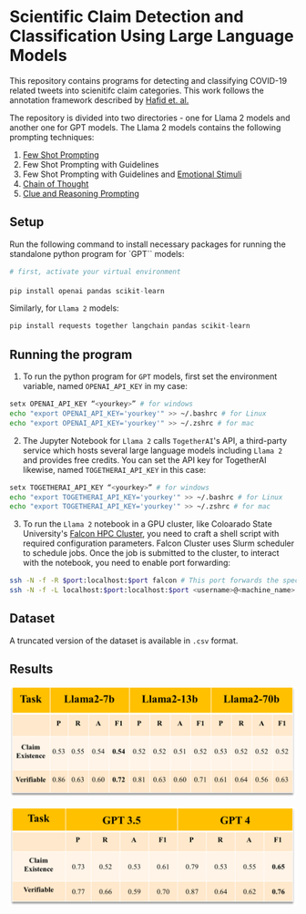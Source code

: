 # Scientific Claim Detection and Classification Using Large Language Models

This repository contains programs for detecting and classifying COVID-19 related tweets into scienitifc claim categories. This work follows the annotation framework described by [Hafid et. al.](https://dl.acm.org/doi/10.1145/3511808.3557693)

The repository is divided into two directories - one for Llama 2 models and another one for GPT models. The Llama 2 models contains the following prompting techniques:

1. [Few Shot Prompting](https://www.promptingguide.ai/techniques/fewshot)
2. Few Shot Prompting with Guidelines
3. Few Shot Prompting with Guidelines and [Emotional Stimuli](https://arxiv.org/abs/2307.11760)
4. [Chain of Thought](https://arxiv.org/abs/2201.11903)
5. [Clue and Reasoning Prompting](https://arxiv.org/abs/2305.08377)

## Setup

Run the following command to install necessary packages for running the standalone python program for `GPT`` models:

```python
# first, activate your virtual environment

pip install openai pandas scikit-learn
```

Similarly, for `Llama 2` models:

```python
pip install requests together langchain pandas scikit-learn
```

## Running the program

1. To run the python program for `GPT` models, first set the environment variable, named `OPENAI_API_KEY` in my case:

```bash
setx OPENAI_API_KEY “<yourkey>” # for windows
echo "export OPENAI_API_KEY='yourkey'" >> ~/.bashrc # for Linux
echo "export OPENAI_API_KEY='yourkey'" >> ~/.zshrc # for mac
```

2. The Jupyter Notebook for `Llama 2` calls `TogetherAI`'s API, a third-party service which hosts several large language models including `Llama 2` and provides free credits. You can set the API key for TogetherAI likewise, named `TOGETHERAI_API_KEY` in this case:

```bash
setx TOGETHERAI_API_KEY “<yourkey>” # for windows
echo "export TOGETHERAI_API_KEY='yourkey'" >> ~/.bashrc # for Linux
echo "export TOGETHERAI_API_KEY='yourkey'" >> ~/.zshrc # for mac
```

3. To run the `Llama 2` notebook in a GPU cluster, like Coloarado State University's [Falcon HPC Cluster](https://sna.cs.colostate.edu/hpc/), you need to craft a shell script with required configuration parameters. Falcon Cluster uses Slurm scheduler to schedule jobs. Once the job is submitted to the cluster, to interact with the notebook, you need to enable port forwarding:

```bash
ssh -N -f -R $port:localhost:$port falcon # This port forwards the specified port of HPC cluster to the same port of the machine that was used to submit the job
ssh -N -f -L localhost:$port:localhost:$port <username>@<machine_name>.<domain> # This further forwards the port from the machine that was used to submit the job to your local machine
```

## Dataset

A truncated version of the dataset is available in `.csv` format.

## Results

![alt text](./Results/Llama-2.png)

![alt text](./Results/GPT.png)
